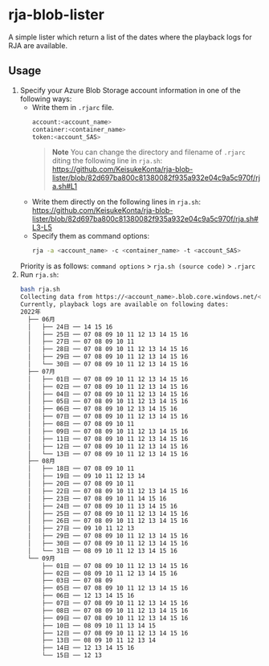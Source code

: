 # rja-blob-lister
A simple lister which return a list of the dates where the playback logs for RJA are available. 

## Usage
1. Specify your Azure Blob Storage account information in one of the following ways:
    - Write them in `.rjarc` file.
        ```sh
        account:<account_name>
        container:<container_name>
        token:<account_SAS>
        ```
        > **Note**
        > You can change the directory and filename of `.rjarc` diting the following line in `rja.sh`:
        > https://github.com/KeisukeKonta/rja-blob-lister/blob/82d697ba800c81380082f935a932e04c9a5c970f/rja.sh#L1
    - Write them directly on the following lines in `rja.sh`:
        https://github.com/KeisukeKonta/rja-blob-lister/blob/82d697ba800c81380082f935a932e04c9a5c970f/rja.sh#L3-L5
    - Specify them as command options:
        ```sh
        rja -a <account_name> -c <container_name> -t <account_SAS>
        ```
    Priority is as follows: `command options` > `rja.sh (source code)` > `.rjarc`
2. Run `rja.sh`:
    ```sh
    bash rja.sh
    Collecting data from https://<account_name>.blob.core.windows.net/<container_name> ...
    Currently, playback logs are available on following dates:
    2022年
      ├── 06月
      │   ├── 24日 ── 14 15 16
      │   ├── 25日 ── 07 08 09 10 11 12 13 14 15 16
      │   ├── 27日 ── 07 08 09 10 11
      │   ├── 28日 ── 07 08 09 10 11 12 13 14 15 16
      │   ├── 29日 ── 07 08 09 10 11 12 13 14 15 16
      │   └── 30日 ── 07 08 09 10 11 12 13 14 15 16
      ├── 07月
      │   ├── 01日 ── 07 08 09 10 11 12 13 14 15 16
      │   ├── 02日 ── 07 08 09 10 11 12 13 14 15 16
      │   ├── 04日 ── 07 08 09 10 11 12 13 14 15 16
      │   ├── 05日 ── 07 08 09 10 11 12 13 14 15 16
      │   ├── 06日 ── 07 08 09 10 12 13 14 15 16
      │   ├── 07日 ── 07 08 09 10 11 12 13 14 15 16
      │   ├── 08日 ── 07 08 09 10 11
      │   ├── 09日 ── 07 08 09 10 11 12 13 14 15 16
      │   ├── 11日 ── 07 08 09 10 11 12 13 14 15 16
      │   ├── 12日 ── 07 08 09 10 11 12 13 14 15 16
      │   └── 13日 ── 07 08 09 10 11 12 13 14 15 16
      ├── 08月
      │   ├── 18日 ── 07 08 09 10 11
      │   ├── 19日 ── 09 10 11 12 13 14
      │   ├── 20日 ── 07 08 09 10 11
      │   ├── 22日 ── 07 08 09 10 11 12 13 14 15 16
      │   ├── 23日 ── 07 08 09 10 11 14 15 16
      │   ├── 24日 ── 07 08 09 10 11 13 14 15 16
      │   ├── 25日 ── 07 08 09 10 11 12 13 14 15 16
      │   ├── 26日 ── 07 08 09 10 11 12 13 14 15 16
      │   ├── 27日 ── 09 10 11 12 13
      │   ├── 29日 ── 07 08 09 10 11 12 13 14 15 16
      │   ├── 30日 ── 07 08 09 10 11 12 13 14 15 16
      │   └── 31日 ── 08 09 10 11 12 13 14 15 16
      └── 09月
          ├── 01日 ── 07 08 09 10 11 12 13 14 15 16
          ├── 02日 ── 08 09 10 11 12 13 14 15 16
          ├── 03日 ── 07 08 09
          ├── 05日 ── 07 08 09 10 11 12 13 14 15 16
          ├── 06日 ── 12 13 14 15 16
          ├── 07日 ── 07 08 09 10 11 12 13 14 15 16
          ├── 08日 ── 07 08 09 10 11 12 13 14 15 16
          ├── 09日 ── 07 08 09 10 11 12 13 14 15 16
          ├── 10日 ── 08 09 10 11 13 14 15
          ├── 12日 ── 07 08 09 10 11 12 13 14 15 16
          ├── 13日 ── 08 09 10 11 12 13 14
          ├── 14日 ── 12 13 14 15 16
          └── 15日 ── 12 13
    ```